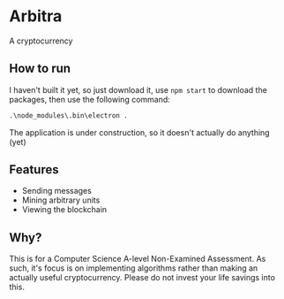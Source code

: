 # Arbitra

A cryptocurrency

## How to run

I haven't built it yet, so just download it, use `npm start` to download the packages, then use the following command:

```cmd
.\node_modules\.bin\electron .
```

The application is under construction, so it doesn't actually do anything (yet)

## Features

- Sending messages
- Mining arbitrary units
- Viewing the blockchain

## Why?

This is for a Computer Science A-level Non-Examined Assessment. As such, it's focus is on implementing algorithms rather than making an actually useful cryptocurrency. Please do not invest your life savings into this.